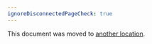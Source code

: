 ```yaml
---
ignoreDisconnectedPageCheck: true
---
```


This document was moved to [another location](../../team/product-dev/retrospectives/3_2.md).
